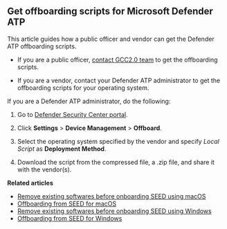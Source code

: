 ## Get offboarding scripts for Microsoft Defender ATP

This article guides how a public officer and vendor can get the Defender ATP offboarding scripts.

- If you are a public officer, [contact GCC2.0 team](gcc2.0_support@tech.gov.sg) to get the offboarding scripts.

- If you are a vendor, contact your Defender ATP administrator to get the offboarding scripts for your operating system.

If you are a Defender ATP administrator, do the following:

 1. Go to [Defender Security Center portal](https://securitycenter.windows.com/).

 2. Click **Settings** > **Device Management** > **Offboard**.

 3. Select the operating system specified by the vendor and specify *Local Script* as **Deployment Method**.

 4. Download the script from the compressed file, a .zip file, and share it with the vendor(s).
<!--
?> The offboarding scripts expire after the  date indicated on the file name. For example, for Mac users it will be something like  *MicrosoftDefenderATPOffboardingMacOs_valid_until_2021-11-04.py* and for Windows users, the file name will be something like *WindowsDefenderATPOffboardingScript_valid_until_2021-11-10.cmd*. -->

**Related articles**


- [Remove existing softwares before onboarding SEED using macOS](seed-pre-onboarding-clean-up-instructions-for-macos)
- [Offboarding from SEED for macOS](seed-offboarding-instructions-for-macos)
- [Remove existing softwares before onboarding SEED using Windows](seed-pre-onboarding-clean-up-instructions-for-windows)
- [Offboarding from SEED for Windows](seed-offboarding-instructions-for-windows)
<!--
- [Onboarding to SEED using Windows](seed-onboarding-instructions-windows)
- [Offboarding from SEED for Windows](seed-offboarding-instructions-for-windows)-->

<!--- Remove Microsoft Defender ATP in your macOS <a href="#removeMicrosoftDefenderATPbeforeOnboarding">before onboarding</a> and while <a href="#removeMicrosoftDefenderATPoffBoarding">offboarding</a>.-->
